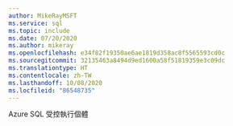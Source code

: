 ```yaml
---
author: MikeRayMSFT
ms.service: sql
ms.topic: include
ms.date: 07/20/2020
ms.author: mikeray
ms.openlocfilehash: e34f82f19350ae6ae1819d358ac8f5565593cd0c
ms.sourcegitcommit: 32135463a8494d9ed1600a58f51819359e3c09dc
ms.translationtype: HT
ms.contentlocale: zh-TW
ms.lasthandoff: 10/08/2020
ms.locfileid: "86548735"
---
```

Azure SQL 受控執行個體